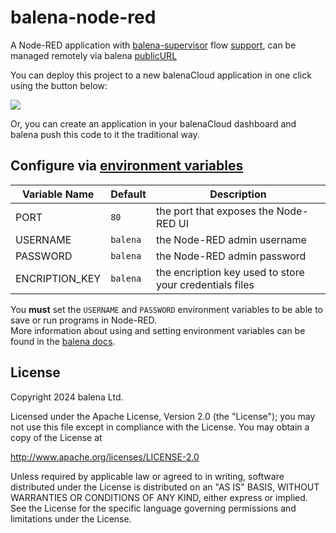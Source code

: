# balena-node-red

A Node-RED application with [balena-supervisor](https://balena.io/docs/reference/supervisor/supervisor-api/) flow [support](https://github.com/balena-io-projects/node-red-contrib-balena), can be managed remotely via balena [publicURL](https://balena.io/docs/learn/manage/actions/#enable-public-device-url)

You can deploy this project to a new balenaCloud application in one click using the button below:

[![](https://balena.io/deploy.svg)](https://dashboard.balena-cloud.com/deploy?repoUrl=https://github.com/cgjgh/balena-node-red)

Or, you can create an application in your balenaCloud dashboard and balena push this code to it the traditional way.

## Configure via [environment variables](https://balena.io/docs/learn/manage/serv-vars/)

| Variable Name  | Default  | Description                                             |
| -------------- | -------- | ------------------------------------------------------- |
| PORT           | `80`     | the port that exposes the Node-RED UI                   |
| USERNAME       | `balena` | the Node-RED admin username                             |
| PASSWORD       | `balena` | the Node-RED admin password                             |
| ENCRIPTION_KEY | `balena` | the encription key used to store your credentials files |

You **must** set the `USERNAME` and `PASSWORD` environment variables to be able to save or run programs in Node-RED.  
More information about using and setting environment variables can be found in
the [balena docs](https://balena.io/docs/learn/manage/serv-vars/).

## License

Copyright 2024 balena Ltd.

Licensed under the Apache License, Version 2.0 (the "License"); you may not use this file except in compliance with the License. You may obtain a copy of the License at

<http://www.apache.org/licenses/LICENSE-2.0>

Unless required by applicable law or agreed to in writing, software distributed under the License is distributed on an "AS IS" BASIS, WITHOUT WARRANTIES OR CONDITIONS OF ANY KIND, either express or implied. See the License for the specific language governing permissions and limitations under the License.
